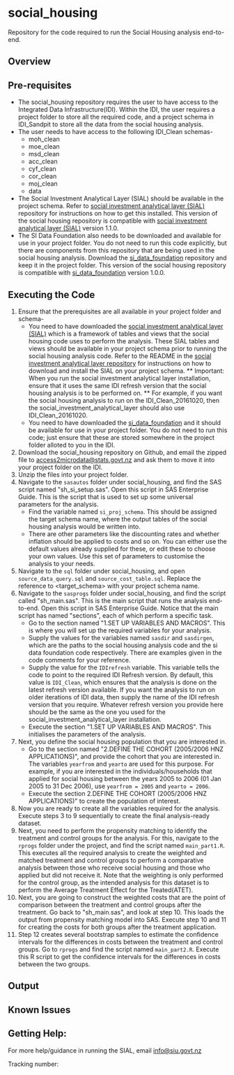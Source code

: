 # social_housing
Repository for the code required to run the Social Housing analysis end-to-end.


## Overview



## Pre-requisites
* The social_housing repository requires the user to have access to the Integrated Data Infrastructure(IDI). Within the IDI, the user requires a project folder to store all the required code, and a project schema in IDI_Sandpit to store all the data from the social housing analysis.
* The user needs to have access to the following IDI_Clean schemas-
	* moh_clean
	* moe_clean
	* msd_clean
	* acc_clean
	* cyf_clean
	* cor_clean
	* moj_clean
	* data
* The Social Investment Analytical Layer (SIAL) should be available in the project schema. Refer to [social investment analytical layer (SIAL)](https://github.com/nz-social-investment-unit/social_investment_analytical_layer) repository for instructions on how to get this installed. This version of the social housing repository is compatible with [social investment analytical layer (SIAL)](https://github.com/nz-social-investment-unit/social_investment_analytical_layer) version 1.1.0.  
* The SI Data Foundation also needs to be downloaded and available for use in your project folder. You do not need to run this code explicitly, but there are components from this repository that are being used in the social housing analysis. Download the [si_data_foundation](https://github.com/nz-social-investment-unit/social_investment_data_foundation) repository and keep it in the project folder.  This version of the social housing repository is compatible with [si_data_foundation](https://github.com/nz-social-investment-unit/social_investment_data_foundation) version 1.0.0.  
 

## Executing the Code
1. Ensure that the prerequisites are all available in your project folder and schema- 
	* You need to have downloaded the [social investment analytical layer (SIAL)](https://github.com/nz-social-investment-unit/social_investment_analytical_layer) which is a framework of tables and views that the social housing code uses to perform the analysis. These SIAL tables and views should be available in your project schema prior to running the  social housing analysis code. Refer to the README in the [social investment analytical layer repository](https://github.com/nz-social-investment-unit/social_investment_analytical_layer) for instructions on how to download and install the SIAL on your project schema. ** Important: When you run the social investment analytical layer installation, ensure that it uses the same IDI refresh version that the social housing analysis is to be performed on. ** For example, if you want the social housing analysis to run on the IDI_Clean_20161020, then the social_investment_analytical_layer should also use IDI_Clean_20161020. 
	* You need to have downloaded the [si_data_foundation](https://github.com/nz-social-investment-unit/social_investment_data_foundation) and it should be available for use in your project folder. You do not need to run this code; just ensure that these are stored somewhere in the project folder alloted to you in the IDI.
2. Download the social_housing repository on Github, and email the zipped file to access2microdata@stats.govt.nz and ask them to move it into your project folder on the IDI.
3. Unzip the files into your project folder.
4. Navigate to the `sasautos` folder under social_housing, and find the SAS script named "sh_si_setup.sas". Open this script in SAS Enterprise Guide. This is the script that is used to set up some universal parameters for the analysis.
	* Find the variable named `si_proj_schema`. This should be assigned the target schema name, where the output tables of the social housing analysis would be written into.  
	* There are other parameters like the discounting rates and whether inflation should be applied to costs and so on. You can either use the default values already supplied for these, or edit these to choose your own values. Use this set of parameters to customise the analysis to your needs.
5. Navigate to the `sql` folder under social_housing, and open `source_data_query.sql` and `source_cost_table.sql`. Replace the reference to <target_schema> with your project schema name.
6. Navigate to the `sasprogs` folder under social_housing, and find the script called "sh_main.sas". This is the main script that runs the analysis end-to-end. Open this script in SAS Enterprise Guide. Notice that the main script has named "sections", each of which perform a specific task.
	* Go to the section named "1.SET UP VARIABLES AND MACROS". This is where you will set up the required variables for your analysis. 
	* Supply the values for the variables named `sasdir` and `sasdirgen`, which are the paths to the social housing analysis code and the si data foundation code respectively. There are examples given in the code comments for your reference. 
	* Supply the value for the `IDIrefresh` variable. This variable tells the code to point to the required IDI Refresh version. By default, this value is `IDI_Clean`, which ensures that the analysis is done on the latest refresh version available. If you want the analysis to run on older iterations of IDI data, then supply the name of the IDI refresh version that you require. Whatever refresh version you provide here should be the same as the one you used for the social_investment_analytical_layer installation.
	* Execute the section "1.SET UP VARIABLES AND MACROS". This initialises the parameters of the analysis.
7. Next, you define the social housing population that you are interested in. 
	* Go to the section named "2.DEFINE THE COHORT (2005/2006 HNZ APPLICATIONS)", and provide the cohort that you are interested in. The variables `yearfrom` and `yearto` are used for this purpose. For example, if you are interested in the individuals/households that applied for social housing between the years 2005 to 2006 (01 Jan 2005 to 31 Dec 2006), use `yearfrom = 2005` and `yearto = 2006`.
	* Execute the section 2.DEFINE THE COHORT (2005/2006 HNZ APPLICATIONS)" to create the population of interest.
8. Now you are ready to create all the variables required for the analysis. Execute steps 3 to 9 sequentially to create the final analysis-ready dataset.
9. Next, you need to perform the propensity matching to identify the treatment and control groups for the analysis. For this, navigate to the `rprogs` folder under the project, and find the script named `main_part1.R`. This executes all the required analysis to create the weighted and matched treatment and control groups to perform a comparative analysis between those who receive social housing and those who applied but did not receive it. Note that the weighting is only performed for the control group, as the intended analysis for this dataset is to perform the Average Treatment Effect for the Treated(ATET).
10. Next, you are going to construct the weighted costs that are the point of comparison between the treatment and control groups after the treatment. Go back to "sh_main.sas", and look at step 10. This loads the output from propensity matching model into SAS. Execute step 10 and 11 for creating the costs for both groups after the treatment application. 
11. Step 12 creates several bootstrap samples to estimate the confidence intervals for the differences in costs between the treatment and control groups. Go to `rprogs` and find the script named `main_part2.R`. Execute this R script to get the confidence intervals for the differences in costs between the two groups.

## Output

## Known Issues

## Getting Help:
For more help/guidance in running the SIAL, email info@siu.govt.nz

Tracking number: 